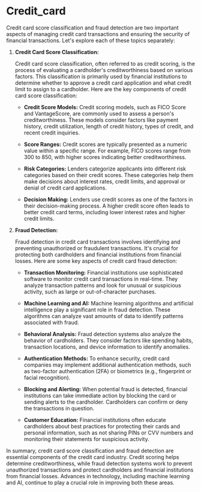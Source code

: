 # Credit_card
Credit card score classification and fraud detection are two important aspects of managing credit card transactions and ensuring the security of financial transactions. Let's explore each of these topics separately:

1. **Credit Card Score Classification:**

   Credit card score classification, often referred to as credit scoring, is the process of evaluating a cardholder's creditworthiness based on various factors. This classification is primarily used by financial institutions to determine whether to approve a credit card application and what credit limit to assign to a cardholder. Here are the key components of credit card score classification:

   - **Credit Score Models:** Credit scoring models, such as FICO Score and VantageScore, are commonly used to assess a person's creditworthiness. These models consider factors like payment history, credit utilization, length of credit history, types of credit, and recent credit inquiries.

   - **Score Ranges:** Credit scores are typically presented as a numeric value within a specific range. For example, FICO scores range from 300 to 850, with higher scores indicating better creditworthiness.

   - **Risk Categories:** Lenders categorize applicants into different risk categories based on their credit scores. These categories help them make decisions about interest rates, credit limits, and approval or denial of credit card applications.

   - **Decision Making:** Lenders use credit scores as one of the factors in their decision-making process. A higher credit score often leads to better credit card terms, including lower interest rates and higher credit limits.

2. **Fraud Detection:**

   Fraud detection in credit card transactions involves identifying and preventing unauthorized or fraudulent transactions. It's crucial for protecting both cardholders and financial institutions from financial losses. Here are some key aspects of credit card fraud detection:

   - **Transaction Monitoring:** Financial institutions use sophisticated software to monitor credit card transactions in real-time. They analyze transaction patterns and look for unusual or suspicious activity, such as large or out-of-character purchases.

   - **Machine Learning and AI:** Machine learning algorithms and artificial intelligence play a significant role in fraud detection. These algorithms can analyze vast amounts of data to identify patterns associated with fraud.

   - **Behavioral Analysis:** Fraud detection systems also analyze the behavior of cardholders. They consider factors like spending habits, transaction locations, and device information to identify anomalies.

   - **Authentication Methods:** To enhance security, credit card companies may implement additional authentication methods, such as two-factor authentication (2FA) or biometrics (e.g., fingerprint or facial recognition).

   - **Blocking and Alerting:** When potential fraud is detected, financial institutions can take immediate action by blocking the card or sending alerts to the cardholder. Cardholders can confirm or deny the transactions in question.

   - **Customer Education:** Financial institutions often educate cardholders about best practices for protecting their cards and personal information, such as not sharing PINs or CVV numbers and monitoring their statements for suspicious activity.

In summary, credit card score classification and fraud detection are essential components of the credit card industry. Credit scoring helps determine creditworthiness, while fraud detection systems work to prevent unauthorized transactions and protect cardholders and financial institutions from financial losses. Advances in technology, including machine learning and AI, continue to play a crucial role in improving both these areas.
